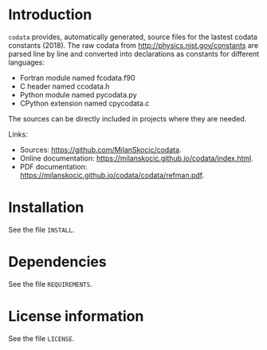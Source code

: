 # Introduction

`codata` provides, automatically generated, source files for the lastest codata constants (2018).
The raw codata from http://physics.nist.gov/constants are parsed line by line and converted into
declarations as constants for different languages:

* Fortran module named fcodata.f90
* C header named ccodata.h
* Python module named pycodata.py
* CPython extension named cpycodata.c

The sources can be directly included in projects where they are needed.

Links:

* Sources: <https://github.com/MilanSkocic/codata>.
* Online documentation: <https://milanskocic.github.io/codata/index.html>.
* PDF documentation: <https://milanskocic.github.io/codata/codata/refman.pdf>. 


# Installation

See the file `INSTALL`. 


# Dependencies

See the file `REQUIREMENTS`.


# License information

See the file `LICENSE`.
